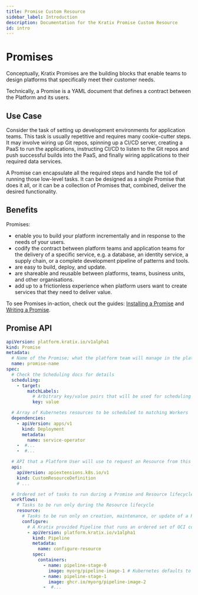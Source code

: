```yaml
---
title: Promise Custom Resource
sidebar_label: Introduction
description: Documentation for the Kratix Promise Custom Resource
id: intro
---
```


# Promises

Conceptually, Kratix Promises are the building blocks that enable teams to design
platforms that specifically meet their customer needs.

Technically, a Promise is a YAML document that defines a contract between the Platform and its users.

## Use Case

Consider the task of setting up development environments for application teams.
This task is usually repetitive and requires many cookie-cutter steps. It may
involve wiring up Git repos, spinning up a CI/CD server, creating a PaaS to run
the applications, instructing CI/CD to listen to the Git repos and push
successful builds into the PaaS, and finally wiring applications to their
required data services.

A Promise can encapsulate all the required steps and handle the toil of running
those low-level tasks. It can be designed as a single Promise that does it all,
or it can be a collection of Promises that, combined, deliver the desired
functionality.

## Benefits

Promises:

- enable you to build your platform incrementally and in response to the needs
  of your users.
- codify the contract between platform teams and application teams for the
  delivery of a specific service, e.g. a database, an identity service, a
  supply chain, or a complete development pipeline of patterns and tools.
- are easy to build, deploy, and update.
- are shareable and reusable between platforms, teams, business units, and other
  organisations.
- add up to a frictionless experience when platform users want to create
  services that they need to deliver value.

To see Promises in-action, check out the guides: [Installing a Promise](../../guides/installing-a-promise) and [Writing a Promise](../../guides/writing-a-promise).

## Promise API

```yaml
apiVersion: platform.kratix.io/v1alpha1
kind: Promise
metadata:
  # Name of the Promise; what the platform team will manage in the platform cluster
  name: promise-name
spec:
  # Check the Scheduling docs for details
  scheduling:
    - target:
        matchLabels:
          # Arbitrary key/value pairs that will be used for scheduling
          key: value

  # Array of Kubernetes resources to be scheduled to matching Workers
  dependencies:
    - apiVersion: apps/v1
      kind: Deployment
      metadata:
        name: service-operator
    -  #...
    -  #...

  # API that a Platform User will use to request an Resource from this Promise
  api:
    apiVersion: apiextensions.k8s.io/v1
    kind: CustomResourceDefinition
    # ...

  # Ordered set of tasks to run during a Promise and Resource lifecycle
  workflows:
    # Tasks to be run only during the Resource lifecycle
    resource:
      # Tasks to be run only on creation, maintenance, or update of a Resource
      configure:
        # A Kratix provided Pipeline that runs an ordered set of OCI compliant images
        - apiVersion: platform.kratix.io/v1alpha1
          kind: Pipeline
          metadata:
            name: configure-resource
          spec:
            containers:
              - name: pipeline-stage-0
                image: myorg/pipeline-image-1 # Kubernetes defaults to docker.io
              - name: pipeline-stage-1
                image: ghcr.io/myorg/pipeline-image-2
              -  #...
```
